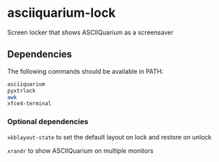 # asciiquarium-lock
Screen locker that shows ASCIIQuarium as a screensaver

## Dependencies
The following commands should be available in PATH:
```sh
asciiquarium
pyxtrlock
awk
xfce4-terminal
```

### Optional dependencies
`xkblayout-state` to set the default layout on lock and restore on unlock

`xrandr` to show ASCIIQuarium on multiple monitors
